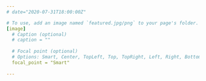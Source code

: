 ```yaml
---
# date="2020-07-31T18:00:00Z"

# To use, add an image named `featured.jpg/png` to your page's folder. 
[image]
  # Caption (optional)
  # caption = ""
  
  # Focal point (optional)
  # Options: Smart, Center, TopLeft, Top, TopRight, Left, Right, BottomLeft, Bottom, BottomRight
  focal_point = "Smart"
  
---
```

